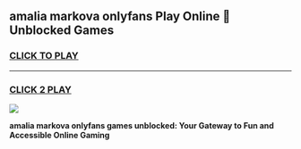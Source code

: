 
## amalia markova onlyfans Play Online 👋 Unblocked Games
<h3>
<a href="https://premium.freeplayer.one?title=amalia_markova_onlyfans&ref=19F">CLICK TO PLAY</a></h3>
<hr>

<h3>
<a href="https://premium.freeplayer.one?title=amalia_markova_onlyfans&ref=19F">CLICK 2 PLAY</a>
  
</h3>

<a href="https://premium.freeplayer.one?title=amalia_markova_onlyfans&ref=19F"><img src="https://clearcache.store/games.png"></a>


**amalia markova onlyfans games unblocked: Your Gateway to Fun and Accessible Online Gaming**
